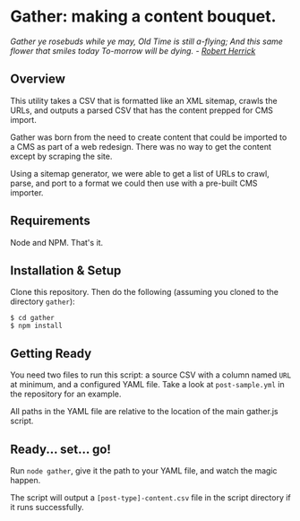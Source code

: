 # Gather: making a content bouquet.
*Gather ye rosebuds while ye may,
Old Time is still a-flying;
And this same flower that smiles today
To-morrow will be dying. - [Robert Herrick](https://en.wikipedia.org/wiki/To_the_Virgins,_to_Make_Much_of_Time)*

## Overview
This utility takes a CSV that is formatted like an XML sitemap, crawls the URLs, and outputs a parsed CSV that has the content prepped for CMS import.

Gather was born from the need to create content that could be imported to a CMS as part of a web redesign. There was no way to get the content except by scraping the site.

Using a sitemap generator, we were able to get a list of URLs to crawl, parse, and port to a format we could then use with a pre-built CMS importer.

## Requirements
Node and NPM. That's it.

## Installation & Setup
Clone this repository.
Then do the following (assuming you cloned to the directory `gather`):
```
$ cd gather
$ npm install
```

## Getting Ready
You need two files to run this script: a source CSV with a column named `URL` at minimum, and a configured YAML file. Take a look at `post-sample.yml` in the repository for an example.

All paths in the YAML file are relative to the location of the main gather.js script.

## Ready... set... go!
Run `node gather`, give it the path to your YAML file, and watch the magic happen.

The script will output a `[post-type]-content.csv` file in the script directory if it runs successfully.

